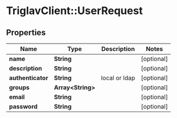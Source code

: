 # TriglavClient::UserRequest

## Properties
Name | Type | Description | Notes
------------ | ------------- | ------------- | -------------
**name** | **String** |  | [optional] 
**description** | **String** |  | [optional] 
**authenticator** | **String** | local or ldap | [optional] 
**groups** | **Array&lt;String&gt;** |  | [optional] 
**email** | **String** |  | [optional] 
**password** | **String** |  | [optional] 


